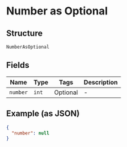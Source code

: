 
# Number as Optional

## Structure

`NumberAsOptional`

## Fields

| Name | Type | Tags | Description |
|  --- | --- | --- | --- |
| `number` | `int` | Optional | - |

## Example (as JSON)

```json
{
  "number": null
}
```

